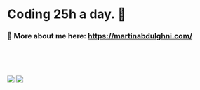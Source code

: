 # Coding 25h a day. 🤍
### 💬 More about me here: https://martinabdulghni.com/
<br><br><br>

<img src="https://github-readme-stats.vercel.app/api?username=martinabdulghni&show_icons=true&theme=tokyonight">
<img src="https://github-readme-stats.vercel.app/api/top-langs/?username=martinabdulghni&layout=compact">


